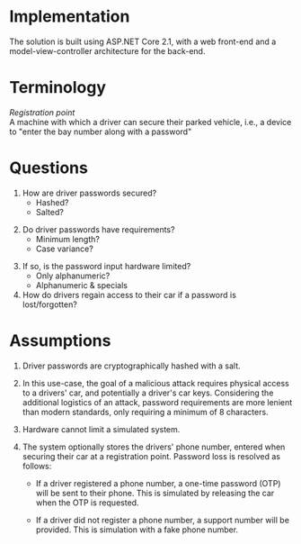 # Implementation

The solution is built using ASP.NET Core 2.1, with a web front-end and a model-view-controller architecture for the back-end.

# Terminology

*Registration point* <br/>
A machine with which a driver can secure their parked vehicle, i.e., a device to "enter the bay number along with a password"

# Questions

1. How are driver passwords secured?
    - Hashed?
    - Salted?
2) Do driver passwords have requirements?
    - Minimum length?
    - Case variance?
3. If so, is the password input hardware limited?
    - Only alphanumeric?
    - Alphanumeric & specials
4. How do drivers regain access to their car if a password is lost/forgotten?

# Assumptions

1. Driver passwords are cryptographically hashed with a salt.

2) In this use-case, the goal of a malicious attack requires physical access to a drivers' car, and potentially a driver's car keys. Considering the additional logistics of an attack, password requirements are more lenient than modern standards, only requiring a minimum of 8 characters. 

3. Hardware cannot limit a simulated system.

4) The system optionally stores the drivers' phone number, entered when securing their car at a registration point. Password loss is resolved as follows:

    -  If a driver registered a phone number, a one-time password (OTP) will be sent to their phone. This is simulated by releasing the car when the OTP is requested. 

    - If a driver did not register a phone number, a support number will be provided. This is simulation with a fake phone number.